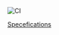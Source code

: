 ![CI](https://github.com/TAMULib/APISpecs/workflows/CI/badge.svg)

[Specefications](https://tamulib.github.io/APISpecs/)
